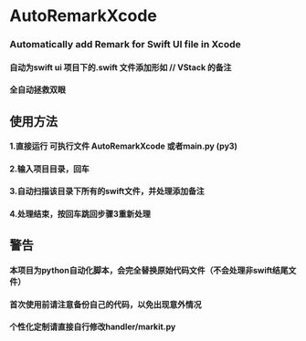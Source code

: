 # AutoRemarkXcode

### Automatically add Remark for Swift UI file in Xcode

#### 自动为swift ui 项目下的.swift 文件添加形如 // VStack 的备注
#### 全自动拯救双眼

## 使用方法

#### 1.直接运行 可执行文件 AutoRemarkXcode 或者main.py (py3)
#### 2.输入项目目录，回车
#### 3.自动扫描该目录下所有的swift文件，并处理添加备注
#### 4.处理结束，按回车跳回步骤3重新处理

## 警告

#### 本项目为python自动化脚本，会完全替换原始代码文件（不会处理非swift结尾文件）
#### 首次使用前请注意备份自己的代码，以免出现意外情况
#### 个性化定制请直接自行修改handler/markit.py

